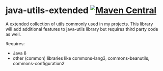 # java-utils-extended [![Maven Central](https://maven-badges.herokuapp.com/maven-central/com.github.hypfvieh/java-utils-extended/badge.svg)](https://maven-badges.herokuapp.com/maven-central/com.github.hypfvieh/java-utils-extended)
A extended collection of utils commonly used in my projects. 
This library will add additional features to java-utils library but requires third party code as well.

Requires:
- Java 8
- other (common) libraries like commons-lang3, commons-beanutils, commons-configuration2
